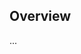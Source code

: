<!-- Note: Please must use one of our issue templates to file an issue! 🛑 -->
<!-- 👉 https://github.com//portfolio/issues/new/choose 👈 -->
<!-- **Issues that should have been filed with a template will be closed without action, and we will ask you to use a template.** -->

<!-- This blank issue template is only for issues that don't fit any of the templates. -->

## Overview

...
